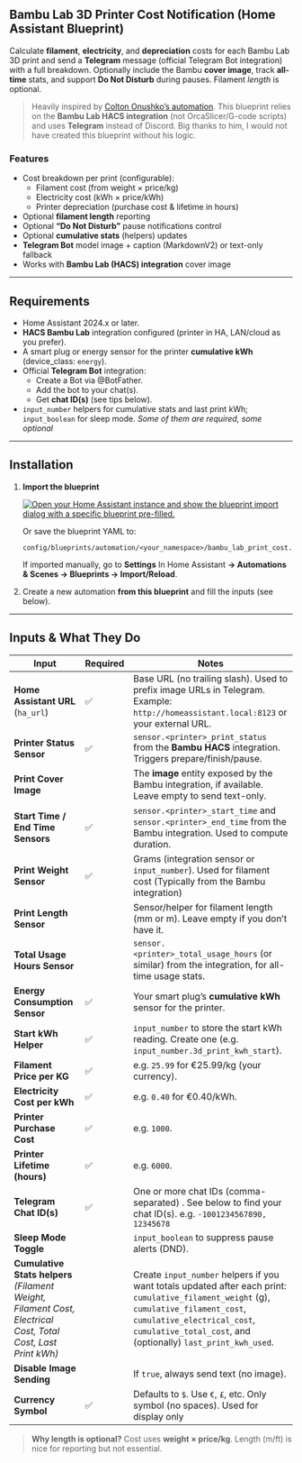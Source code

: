## Bambu Lab 3D Printer Cost Notification (Home Assistant Blueprint)

Calculate **filament**, **electricity**, and **depreciation** costs for each Bambu Lab 3D print and send a **Telegram** message (official Telegram Bot integration) with a full breakdown. Optionally include the Bambu **cover image**, track **all-time** stats, and support **Do Not Disturb** during pauses. Filament *length* is optional.

> Heavily inspired by [Colton Onushko’s automation](https://coltography.ca/usage-cost-notifications-with-home-assistant-and-bambu-lab-3d-printers/). This blueprint relies on the **Bambu Lab HACS integration** (not OrcaSlicer/G-code scripts) and uses **Telegram** instead of Discord. Big thanks to him, I would not have created this blueprint without his logic.

### Features

- Cost breakdown per print (configurable):
  - Filament cost (from weight × price/kg)
  - Electricity cost (kWh × price/kWh)
  - Printer depreciation (purchase cost & lifetime in hours)
- Optional **filament length** reporting
- Optional **“Do Not Disturb”** pause notifications control
- Optional **cumulative stats** (helpers) updates
- **Telegram Bot** model image + caption (MarkdownV2) or text-only fallback
- Works with **Bambu Lab (HACS) integration** cover image

------

## Requirements

- Home Assistant 2024.x or later.
- **HACS Bambu Lab** integration configured (printer in HA, LAN/cloud as you prefer).
- A smart plug or energy sensor for the printer **cumulative kWh** (device_class: `energy`).
- Official **Telegram Bot** integration:
  - Create a Bot via @BotFather.
  - Add the bot to your chat(s).
  - Get **chat ID(s)** (see tips below).
- `input_number` helpers for cumulative stats and last print kWh; `input_boolean` for sleep mode.
  *Some of them are required, some optional* 

------

## Installation

1. **Import the blueprint**

   [![Open your Home Assistant instance and show the blueprint import dialog with a specific blueprint pre-filled.](https://my.home-assistant.io/badges/blueprint_import.svg)](https://my.home-assistant.io/redirect/blueprint_import/?blueprint_url=https%3A%2F%2Fraw.githubusercontent.com%2Fsoflane%2FHome-assistant-config%2Frefs%2Fheads%2Fmain%2FBlueprints%2FBambu+Lab+3D+Printer+Cost+Notification%2FBambu-Labs-3DPrinter-Print-Cost-Notification.yaml)


   Or save the blueprint YAML to:

   ```
   config/blueprints/automation/<your_namespace>/bambu_lab_print_cost.yaml
   ```

   If imported manually, go to **Settings** In Home Assistant **→ Automations & Scenes → Blueprints → Import/Reload**.

2. Create a new automation **from this blueprint** and fill the inputs (see below).

------

## Inputs & What They Do

| Input                                                        | Required | Notes                                                        |
| ------------------------------------------------------------ | -------- | ------------------------------------------------------------ |
| **Home Assistant URL** (`ha_url`)                            | ✅        | Base URL (no trailing slash). Used to prefix image URLs in Telegram. Example: `http://homeassistant.local:8123` or your external URL. |
| **Printer Status Sensor**                                    | ✅        | `sensor.<printer>_print_status` from the **Bambu HACS** integration. Triggers prepare/finish/pause. |
| **Print Cover Image**                                        |          | The **image** entity exposed by the Bambu integration, if available. Leave empty to send text-only. |
| **Start Time / End Time Sensors**                            | ✅        | `sensor.<printer>_start_time` and `sensor.<printer>_end_time` from the Bambu integration. Used to compute duration. |
| **Print Weight Sensor**                                      | ✅        | Grams (integration sensor or `input_number`). Used for filament cost (Typically from the Bambu integration) |
| **Print Length Sensor**                                      |          | Sensor/helper for filament length (mm or m). Leave empty if you don’t have it. |
| **Total Usage Hours Sensor**                                 |          | `sensor.<printer>_total_usage_hours` (or similar) from the integration, for all-time usage stats. |
| **Energy Consumption Sensor**                                | ✅        | Your smart plug’s **cumulative kWh** sensor for the printer. |
| **Start kWh Helper**                                         | ✅        | `input_number` to store the start kWh reading. Create one (e.g. `input_number.3d_print_kwh_start`). |
| **Filament Price per KG**                                    | ✅        | e.g. `25.99` for €25.99/kg (your currency).                  |
| **Electricity Cost per kWh**                                 | ✅        | e.g. `0.40` for €0.40/kWh.                                   |
| **Printer Purchase Cost**                                    | ✅        | e.g. `1000`.                                                 |
| **Printer Lifetime (hours)**                                 | ✅        | e.g. `6000`.                                                 |
| **Telegram Chat ID(s)**                                      | ✅        | One or more chat IDs (comma-separated) . See below to find your chat ID(s).  e.g. `-1001234567890, 12345678` |
| **Sleep Mode Toggle**                                        |          | `input_boolean` to suppress pause alerts (DND).              |
| **Cumulative Stats helpers** *(Filament Weight, Filament Cost, Electrical Cost, Total Cost, Last Print kWh)* |          | Create `input_number` helpers if you want totals updated after each print: `cumulative_filament_weight` (g), `cumulative_filament_cost`, `cumulative_electrical_cost`, `cumulative_total_cost`, and (optionally) `last_print_kwh_used`. |
| **Disable Image Sending**                                    |          | If `true`, always send text (no image).                      |
| **Currency Symbol**                                          | ✅        | Defaults to `$`. Use `€`, `£`, etc. Only symbol (no spaces). Used for display only |

> **Why length is optional?** Cost uses **weight × price/kg**. Length (m/ft) is nice for reporting but not essential.
